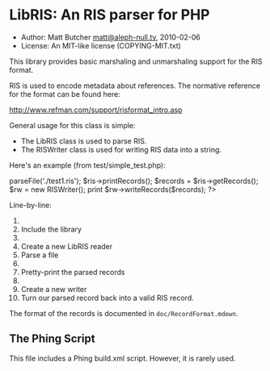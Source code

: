 # LibRIS: An RIS parser for PHP

* Author: Matt Butcher <matt@aleph-null.tv>, 2010-02-06
* License: An MIT-like license (COPYING-MIT.txt)

This library provides basic marshaling and unmarshaling support for
the RIS format.

RIS is used to encode metadata about references. The normative 
reference for the format can be found here:

http://www.refman.com/support/risformat_intro.asp

General usage for this class is simple:

- The LibRIS class is used to parse RIS.
- The RISWriter class is used for writing RIS data into a string.

Here's an example (from test/simple_test.php):

  <?php
  require_once '../src/LibRIS.php';

  $ris = new LibRIS();
  $ris->parseFile('./test1.ris');

  $ris->printRecords();

  $records = $ris->getRecords();

  $rw = new RISWriter();
  print $rw->writeRecords($records);
  ?>

Line-by-line:

  1. 
  2. Include the library
  3. 
  4. Create a new LibRIS reader
  5. Parse a file
  6. 
  7. Pretty-print the parsed records
  8. 
  9. Create a new writer
  10. Turn our parsed record back into a valid RIS record.

The format of the records is documented in `doc/RecordFormat.mdown`.

## The Phing Script

This file includes a Phing build.xml script. However, it is rarely used.